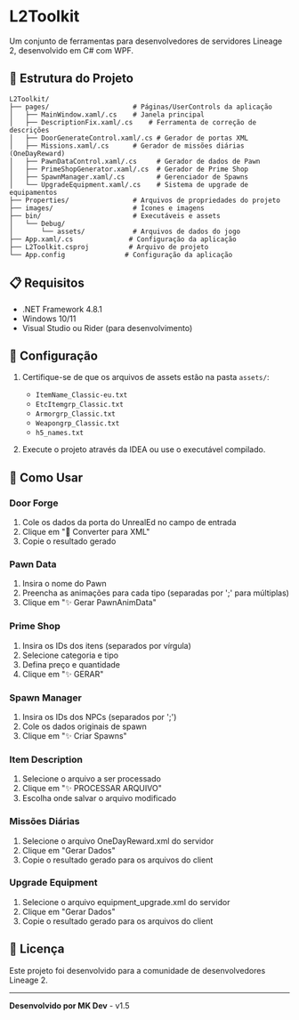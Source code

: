 # L2Toolkit

Um conjunto de ferramentas para desenvolvedores de servidores Lineage 2, desenvolvido em C# com WPF.

## 📁 Estrutura do Projeto

```
L2Toolkit/
├── pages/                     # Páginas/UserControls da aplicação
│   ├── MainWindow.xaml/.cs    # Janela principal
│   ├── DescriptionFix.xaml/.cs    # Ferramenta de correção de descrições
│   ├── DoorGenerateControl.xaml/.cs # Gerador de portas XML
│   ├── Missions.xaml/.cs      # Gerador de missões diárias (OneDayReward)
│   ├── PawnDataControl.xaml/.cs     # Gerador de dados de Pawn
│   ├── PrimeShopGenerator.xaml/.cs  # Gerador de Prime Shop
│   ├── SpawnManager.xaml/.cs        # Gerenciador de Spawns
│   └── UpgradeEquipment.xaml/.cs    # Sistema de upgrade de equipamentos
├── Properties/                # Arquivos de propriedades do projeto
├── images/                    # Ícones e imagens
├── bin/                       # Executáveis e assets
│   └── Debug/
│       └── assets/            # Arquivos de dados do jogo
├── App.xaml/.cs              # Configuração da aplicação
├── L2Toolkit.csproj          # Arquivo de projeto
└── App.config               # Configuração da aplicação
```

## 📋 Requisitos

- .NET Framework 4.8.1
- Windows 10/11
- Visual Studio ou Rider (para desenvolvimento)

## 🔧 Configuração

1. Certifique-se de que os arquivos de assets estão na pasta `assets/`:
   - `ItemName_Classic-eu.txt`
   - `EtcItemgrp_Classic.txt`
   - `Armorgrp_Classic.txt`
   - `Weapongrp_Classic.txt`
   - `h5_names.txt`

2. Execute o projeto através da IDEA ou use o executável compilado.

## 📝 Como Usar

### Door Forge
1. Cole os dados da porta do UnrealEd no campo de entrada
2. Clique em "🔄 Converter para XML"
3. Copie o resultado gerado

### Pawn Data
1. Insira o nome do Pawn
2. Preencha as animações para cada tipo (separadas por ';' para múltiplas)
3. Clique em "✨ Gerar PawnAnimData"

### Prime Shop
1. Insira os IDs dos itens (separados por vírgula)
2. Selecione categoria e tipo
3. Defina preço e quantidade
4. Clique em "✨ GERAR"

### Spawn Manager
1. Insira os IDs dos NPCs (separados por ';')
2. Cole os dados originais de spawn
3. Clique em "✨ Criar Spawns"

### Item Description
1. Selecione o arquivo a ser processado
2. Clique em "✨ PROCESSAR ARQUIVO"
3. Escolha onde salvar o arquivo modificado

### Missões Diárias
1. Selecione o arquivo OneDayReward.xml do servidor
2. Clique em "Gerar Dados"
3. Copie o resultado gerado para os arquivos do client

### Upgrade Equipment
1. Selecione o arquivo equipment_upgrade.xml do servidor
2. Clique em "Gerar Dados"
3. Copie o resultado gerado para os arquivos do client

## 📄 Licença

Este projeto foi desenvolvido para a comunidade de desenvolvedores Lineage 2.

---

**Desenvolvido por MK Dev** - v1.5 